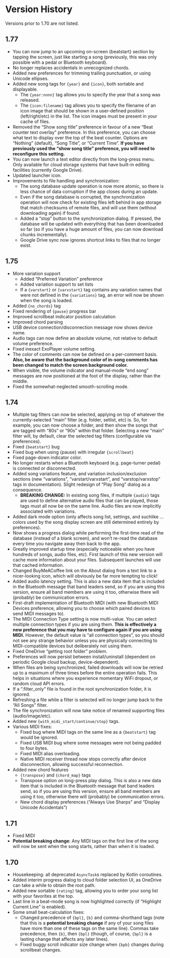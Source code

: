 # Version History

Versions prior to 1.70 are not listed.

## 1.77

- You can now jump to an upcoming on-screen {beatstart} section by tapping the screen, just like starting a song (previously, this was only possible with a pedal or Bluetooth keyboard).
- No longer replaces accidentals in unrecognized chords.
- Added new preferences for trimming trailing punctuation, or using Unicode ellipses.
- Added new song tags for `{year}` and `{icon}`, both sortable and displayable.
  - The `{year:nnnn}` tag allows you to specify the year that a song was released.
  - The `{icon:filename}` tag allows you to specify the filename of an icon image that should be shown in a user-defined position (left/right/etc) in the list. The icon images must be present in your cache of files.
- Removed the “Show song title” preference in favour of a new “Beat counter text overlay” preference. In this preference, you can choose what text to display over the top of the beat counter. Options are “Nothing” (default), “Song Title”, or “Current Time”. **If you have previously used the “show song title” preference, you will need to reconfigure this setting.**
- You can now launch a text editor directly from the long-press menu. Only available for cloud storage systems that have built-in editing facilities (currently Google Drive).
- Updated launcher icon.
- Improvements to file handling and synchronization:
  - The song database update operation is now more atomic, so there is less chance of data corruption if the app closes during an update.
  - Even if the song database is corrupted, the synchronization operation will now check for existing files left behind in app storage that match checksums of remote files, and will use them (without downloading again) if found.
  - Added a “stop” button to the synchronization dialog. If pressed, the database will be updated with everything that has been downloaded so far (so if you have a huge amount of files, you can now download chunks incrementally).
  - Google Drive sync now ignores shortcut links to files that no longer exist.

## 1.75

- More variation support
  - Added “Preferred Variation” preference
  - Added variation support to set lists
  - If a `{varstart}` or `{varxstart}` tag contains any variation names that were not defined in the `{variations}` tag, an error will now be shown when the song is loaded.
- Added `{no_chords}` tag
- Fixed rendering of `{pause}` progress bar
- Improved scrollbeat indicator position calculation
- Improved chord parsing
- USB device connection/disconnection message now shows device name.
- Audio tags can now define an absolute volume, not relative to default volume preference.
- Fixed inexact ExoPlayer volume setting.
- The color of comments can now be defined on a per-comment basis. **Also, be aware that the background color of in-song comments has been changed to match the screen background color.**
- When visible, the volume indicator and manual-mode “end song” messages are now positioned at the foot of the display, rather than the middle.
- Fixed the somewhat-neglected smooth-scrolling mode.

## 1.74

- Multiple tag filters can now be selected, applying on top of whatever the currently-selected “main” filter (e.g. folder, setlist, etc) is. So, for example, you can now choose a folder, and then show the songs that are tagged with “80s” or “90s” within that folder. Selecting a new “main” filter will, by default, clear the selected tag filters (configurable via preferences).
- Fixed `{beatstart}` bug
- Fixed bug when using {pause} with irregular `{scrollbeat}`
- Fixed page-down indicator color.
- No longer restarts when a Bluetooth keyboard (e.g. page-turner pedal) is connected or disconnected.
- Added song variations feature, and variation inclusion/exclusion sections (new “variations”, “varstart/varxstart”, and “varstop/varxstop” tags in documentation). Slight redesign of “Play Song” dialog as a consequence.
  - **BREAKING CHANGE:** In existing song files, if multiple `{audio}` tags are used to define alternative audio files that can be played, those tags must all now be on the same line. Audio files are now implicitly associated with variations.
- Added dark mode option (only affects song list, settings, and suchlike ... colors used by the song display screen are still determined entirely by preferences).
- Now shows a progress dialog while performing the first-time read of the database (instead of a blank screen), and won’t re-read the database every time you navigate away then back to the app.
- Greatly improved startup time (especially noticeable when you have hundreds of songs, audio files, etc). First launch of this new version will cache more information about your files. Subsequent launches will use that cached information.
- Changed BuyMeACoffee link on the About dialog from a text link to a nicer-looking icon, which will obviously be far more tempting to click!
- Added audio latency setting. This is also a new data item that is included in the Bluetooth message that band leaders send, so if you are using this version, ensure all band members are using it too, otherwise there will (probably) be communication errors.
- First-draft implementation of Bluetooth MIDI (with new Bluetooth MIDI Devices preference, allowing you to choose which paired devices to send MIDI messages to).
- The MIDI Connection Type setting is now multi-value. You can select multiple connection types if you are using them. **This is effectively a new preference that you may have to configure again if you are using MIDI.** However, the default value is “all connection types”, so you should not see any strange behavior unless you are physically connecting to MIDI-compatible devices but deliberately not using them.
- Fixed OneDrive “getting root folder” problem.
- Preferences will now persist between install/uninstall (dependent on periodic Google cloud backup, device-dependent).
- When files are being synchronized, failed downloads will now be retried up to a maximum of three times before the entire operation fails. This helps in situations where you experience momentary WiFi dropout, or random cloud API errors.
- If a “.filter_only” file is found in the root synchronization folder, it is ignored.
- Refreshing a file while a filter is selected will no longer jump back to the “All Songs” filter.
- The file synchronization will now take notice of renamed supporting files (audio/image/etc).
- Added new `{with_midi_start/continue/stop}` tags.
- Various MIDI fixes:
  - Fixed bug where MIDI tags on the same line as a `{beatstart}` tag would be ignored.
  - Fixed USB MIDI bug where some messages were not being padded to four bytes.
  - Fixed MIDI alias overloading.
  - Native MIDI receiver thread now stops correctly after device disconnection, allowing successful reconnection.
- Added new chord features
  - `{transpose}` and `{chord_map}` tags
  - Transpose option on long-press play dialog. This is also a new data item that is included in the Bluetooth message that band leaders send, so if you are using this version, ensure all band members are using it too, otherwise there will (probably) be communication errors.
  - New chord display preferences (“Always Use Sharps” and “Display Unicode Accidentals”)

## 1.71

- Fixed MIDI
- **Potential breaking change**: Any MIDI tags on the first line of the song will now be sent when the song starts, rather than when it is loaded.

## 1.70

- Housekeeping: all deprecated `AsyncTask`s replaced by Kotlin coroutines.
- Added interim progress dialog to cloud folder selection UI, as OneDrive can take a while to obtain the root path.
- Added new sortable `{rating}` tag, allowing you to order your song list with your favorites at the top.
- Last line in a beat-mode song is now highlighted correctly (if “Highlight Current Line” is enabled).
- Some small beat-calculation fixes:
  - Changed precedence of `{bpl}`, `{b}` and comma-shorthand tags (note that this is a **potential breaking change** if any of your song files have more than one of these tags on the same line). Commas take precedence, then `{b}`, then `{bpl}` (though, of course, `{bpl}` is a lasting change that affects any later lines).
  - Fixed buggy scroll indicator size change when `{bpb}` changes during scrollbeat changes.
